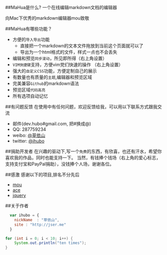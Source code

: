 ##MaHua是什么?
一个在线编辑markdown文档的编辑器

向Mac下优秀的markdown编辑器mou致敬

##MaHua有哪些功能？

* 方便的`导入导出`功能
    *  直接把一个markdown的文本文件拖放到当前这个页面就可以了
    *  导出为一个html格式的文件，样式一点也不会丢失
* 编辑和预览`同步滚动`，所见即所得（右上角设置）
* `VIM快捷键`支持，方便vim党们快速的操作 （右上角设置）
* 强大的`自定义CSS`功能，方便定制自己的展示
* 有数量也有质量的`主题`,编辑器和预览区域
* 完美兼容`Github`的markdown语法
* 预览区域`代码高亮`
* 所有选项自动记忆

##有问题反馈
在使用中有任何问题，欢迎反馈给我，可以用以下联系方式跟我交流

* 邮件(dev.hubo#gmail.com, 把#换成@)
* QQ: 287759234
* weibo: [@草依山](http://weibo.com/ihubo)
* twitter: [@ihubo](http://twitter.com/ihubo)

##捐助开发者
在兴趣的驱动下,写一个`免费`的东西，有欣喜，也还有汗水，希望你喜欢我的作品，同时也能支持一下。
当然，有钱捧个钱场（右上角的爱心标志，支持支付宝和PayPal捐助），没钱捧个人场，谢谢各位。

##感激
感谢以下的项目,排名不分先后

* [mou](http://mouapp.com/) 
* [ace](http://ace.ajax.org/)
* [jquery](http://jquery.com)

##关于作者

```javascript
  var ihubo = {
    nickName  : "草依山",
    site : "http://jser.me"
  }
```

```java
for (int i = 0; i < 10; i++) {
    System.out.println("ten times");
}

```
